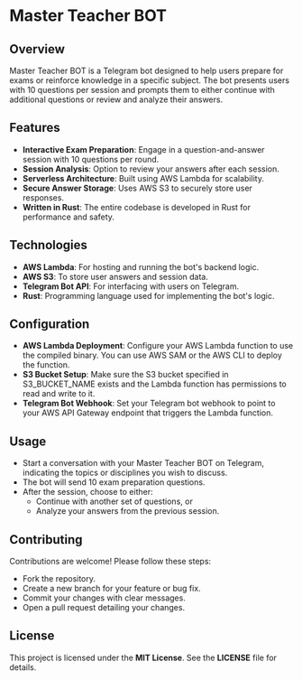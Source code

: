 # Master Teacher BOT

## Overview

Master Teacher BOT is a Telegram bot designed to help users prepare for exams or reinforce knowledge in a specific subject. The bot presents users with 10 questions per session and prompts them to either continue with additional questions or review and analyze their answers.

## Features

- **Interactive Exam Preparation**: Engage in a question-and-answer session with 10 questions per round.
- **Session Analysis**: Option to review your answers after each session.
- **Serverless Architecture**: Built using AWS Lambda for scalability.
- **Secure Answer Storage**: Uses AWS S3 to securely store user responses.
- **Written in Rust**: The entire codebase is developed in Rust for performance and safety.

## Technologies

- **AWS Lambda**: For hosting and running the bot's backend logic.
- **AWS S3**: To store user answers and session data.
- **Telegram Bot API**: For interfacing with users on Telegram.
- **Rust**: Programming language used for implementing the bot's logic.

## Configuration
* **AWS Lambda Deployment**: Configure your AWS Lambda function to use the compiled binary. You can use AWS SAM or the AWS CLI to deploy the function.
* **S3 Bucket Setup**: Make sure the S3 bucket specified in S3_BUCKET_NAME exists and the Lambda function has permissions to read and write to it.
* **Telegram Bot Webhook**: Set your Telegram bot webhook to point to your AWS API Gateway endpoint that triggers the Lambda function.

## Usage
* Start a conversation with your Master Teacher BOT on Telegram, indicating the topics or disciplines you wish to discuss.
* The bot will send 10 exam preparation questions.
* After the session, choose to either:
  * Continue with another set of questions, or
  * Analyze your answers from the previous session.

## Contributing
Contributions are welcome! Please follow these steps:

* Fork the repository.
* Create a new branch for your feature or bug fix.
* Commit your changes with clear messages.
* Open a pull request detailing your changes.

## License
This project is licensed under the **MIT License**. See the **LICENSE** file for details.

